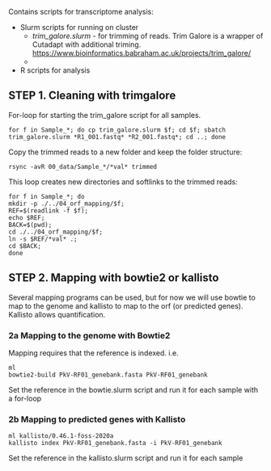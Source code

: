 Contains scripts for transcriptome analysis:
- Slurm scripts for running on cluster
  - *trim_galore.slurm* - for trimming of reads. Trim Galore is a wrapper of Cutadapt with additional triming. https://www.bioinformatics.babraham.ac.uk/projects/trim_galore/
  -
- R scripts for analysis

## STEP 1. Cleaning with trimgalore
For-loop for starting the trim_galore script for all samples.
```
for f in Sample_*; do cp trim_galore.slurm $f; cd $f; sbatch trim_galore.slurm *R1_001.fastq* *R2_001.fastq*; cd ..; done
```
Copy the trimmed reads to a new folder and keep the folder structure:
```
rsync -avR 00_data/Sample_*/*val* trimmed
```

This loop creates new directories and softlinks to the trimmed reads:
```
for f in Sample_*; do
mkdir -p ./../04_orf_mapping/$f;
REF=$(readlink -f $f);
echo $REF;
BACK=$(pwd);
cd ./../04_orf_mapping/$f;
ln -s $REF/*val* .;
cd $BACK;
done
```

## STEP 2. Mapping with bowtie2 or kallisto
Several mapping programs can be used, but for now we will use bowtie to map to the genome and kallisto to map to the orf (or predicted genes). Kallisto allows quantification.

### 2a Mapping to the genome with Bowtie2
Mapping requires that the reference is indexed. i.e.
```
ml
bowtie2-build PkV-RF01_genebank.fasta PkV-RF01_genebank
```
Set the reference in the bowtie.slurm script and run it for each sample with a for-loop

### 2b Mapping to predicted genes with Kallisto
```
ml kallisto/0.46.1-foss-2020a
kallisto index PkV-RF01_genebank.fasta -i PkV-RF01_genebank
```
Set the reference in the kallisto.slurm script and run it for each sample
